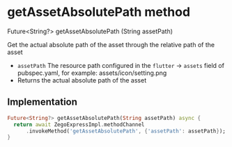 


# getAssetAbsolutePath method








Future&lt;String?> getAssetAbsolutePath
(String assetPath)





<p>Get the actual absolute path of the asset through the relative path of the asset</p>
<ul>
<li><code>assetPath</code> The resource path configured in the <code>flutter</code> -&gt; <code>assets</code> field of pubspec.yaml, for example: assets/icon/setting.png</li>
<li>Returns the actual absolute path of the asset</li>
</ul>



## Implementation

```dart
Future<String?> getAssetAbsolutePath(String assetPath) async {
  return await ZegoExpressImpl.methodChannel
      .invokeMethod('getAssetAbsolutePath', {'assetPath': assetPath});
}
```







